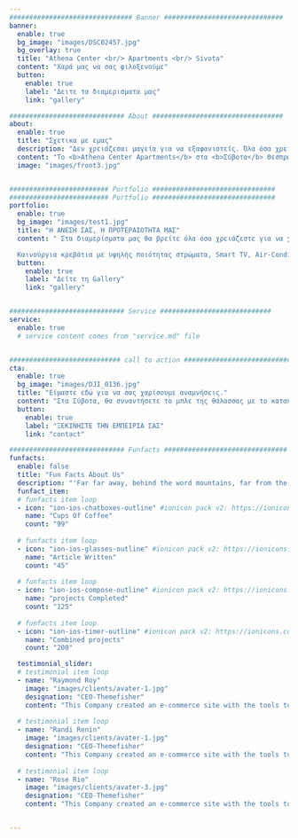 ```yaml
---
############################### Banner ##############################
banner:
  enable: true
  bg_image: "images/DSC02457.jpg"
  bg_overlay: true
  title: "Athena Center <br/> Apartments <br/> Sivota"
  content: "Χαρά μας να σας φιλοξενούμε"
  button:
    enable: true
    label: "Δειτε τα διαμερισματα μας"
    link: "gallery"

############################# About #################################
about:
  enable: true
  title: "Σχετικα με εμας"
  description: "Δεν χρειάζεσαι μαγεία για να εξαφανιστείς. Όλα όσα χρειάζεσαι, είναι ένας ωραίος προορισμός. <br/>Επισκεφτείτε μας και ζήστε μια ξένοιαστη εμπειρία διακοπών."
  content: "Το <b>Athena Center Apartments</b> στα <b>Σύβοτα</b> Θεσπρωτίας είναι ένα συγκρότημα με πλήρως ανακαινισμένα μοντέρνα διαμερίσματα τα οποία θα σας παρέχουν μια μοναδική εμπειρία διαμονής. Η τοποθεσία του, δεν απέχει παραπάνω απο 5 λεπτά περπάτημα απο το κέντρο των Συβότων και λιγότερο απο 1 χιλιόμετρο απο δεκάδες κοντινές, καταγάλανες παραλίες. Στόχος μας είναι να προσφέρουμε στους καλεσμένους μας μια άνετη και ευχάριστη φιλοξενία η οποία θα τους μείνει αξέχαστη."
  image: "images/front3.jpg"


######################### Portfolio ###############################
######################### Portfolio ###############################
portfolio:
  enable: true
  bg_image: "images/test1.jpg"
  title: "Η ΑΝΕΣΗ ΣΑΣ, Η ΠΡΟΤΕΡΑΙΟΤΗΤΑ ΜΑΣ"
  content: " Στα διαμερίσματα μας θα βρείτε όλα όσα χρειάζεστε για να χαλαρώσετε απο το άγχος της καθημερινότητα σας, χωρίς να σας λείψει τίποτα απο το σπίτι σας.

  Καινούργια κρεβάτια με υψηλής ποιότητας στρώματα, Smart TV, Air-Condition και καφετιέρες για έχετε κάθε άνεση στη διάθεση σας."
  button:
    enable: true
    label: "Δείτε τη Gallery"
    link: "gallery"


############################# Service ############################
service:
  enable: true
  # service content comes from "service.md" file


############################ call to action ###########################
cta:
  enable: true
  bg_image: "images/DJI_0136.jpg"
  title: "Είμαστε εδώ για να σας χαρίσουμε αναμνήσεις."
  content: "Στα Σύβοτα, θα συναντήσετε το μπλε της θάλασσας με το καταπράσινο της φύσης, παραθαλάσσια εστιατόρια με ποιοτικό, παραδοσιακό Ελληνικό φαγητό καθώς και διάφορα beach bars για τους πιο απαιτητικούς επισκέπτες. Είστε έτοιμοι να επισκεφτείτε αυτό το καλοκαιρινό παράδεισο με τη πιο άνετη και ξένοιαστη διαμονή;"
  button:
    enable: true
    label: "ΞΕΚΙΝΗΣΤΕ ΤΗΝ ΕΜΠΕΙΡΙΑ ΣΑΣ"
    link: "contact"

############################# Funfacts ###############################
funfacts:
  enable: false
  title: "Fun Facts About Us"
  description: "'Far far away, behind the word mountains, far from the countries Vokalia and Consonantia, <br> there live the blind texts. Separated they live in Bookmarksgrove right at the coast of the Semantics'"
  funfact_item:
  # funfacts item loop
  - icon: "ion-ios-chatboxes-outline" #ionicon pack v2: https://ionicons.com/v2/
    name: "Cups Of Coffee"
    count: "99"
    
  # funfacts item loop
  - icon: "ion-ios-glasses-outline" #ionicon pack v2: https://ionicons.com/v2/
    name: "Article Written"
    count: "45"
    
  # funfacts item loop
  - icon: "ion-ios-compose-outline" #ionicon pack v2: https://ionicons.com/v2/
    name: "projects Completed"
    count: "125"
    
  # funfacts item loop
  - icon: "ion-ios-timer-outline" #ionicon pack v2: https://ionicons.com/v2/
    name: "Combined projects"
    count: "200"

  testimonial_slider:
  # testimonial item loop
  - name: "Raymond Roy"
    image: "images/clients/avater-1.jpg"
    designation: "CEO-Themefisher"
    content: "This Company created an e-commerce site with the tools to make our business a success, with innovative ideas we feel that our site has unique elements that make us stand out from the crowd."
              
  # testimonial item loop
  - name: "Randi Renin"
    image: "images/clients/avater-1.jpg"
    designation: "CEO-Themefisher"
    content: "This Company created an e-commerce site with the tools to make our business a success, with innovative ideas we feel that our site has unique elements that make us stand out from the crowd."
              
  # testimonial item loop
  - name: "Rose Rio"
    image: "images/clients/avater-3.jpg"
    designation: "CEO-Themefisher"
    content: "This Company created an e-commerce site with the tools to make our business a success, with innovative ideas we feel that our site has unique elements that make us stand out from the crowd."


---
```

